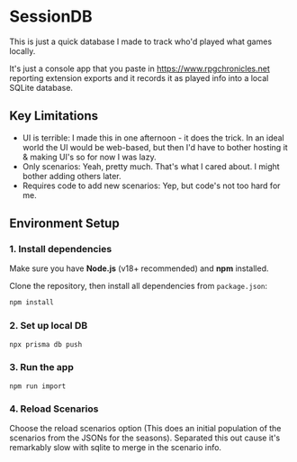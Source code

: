 # SessionDB
This is just a quick database I made to track who'd played what games locally.

It's just a console app that you paste in https://www.rpgchronicles.net reporting extension exports and it records it as played info into a local SQLite database.

## Key Limitations
* UI is terrible: I made this in one afternoon - it does the trick. In an ideal world the UI would be web-based, but then I'd have to bother hosting it & making UI's so for now I was lazy.
* Only scenarios: Yeah, pretty much. That's what I cared about. I might bother adding others later.
* Requires code to add new scenarios: Yep, but code's not too hard for me.

## Environment Setup
### 1. Install dependencies
Make sure you have **Node.js** (v18+ recommended) and **npm** installed.

Clone the repository, then install all dependencies from `package.json`:

```bash
npm install
```

### 2. Set up local DB
```bash
npx prisma db push
```

### 3. Run the app
```
npm run import
```
### 4. Reload Scenarios
Choose the reload scenarios option (This does an initial population of the scenarios from the JSONs for the seasons). Separated this out cause it's remarkably slow with sqlite to merge in the scenario info.
